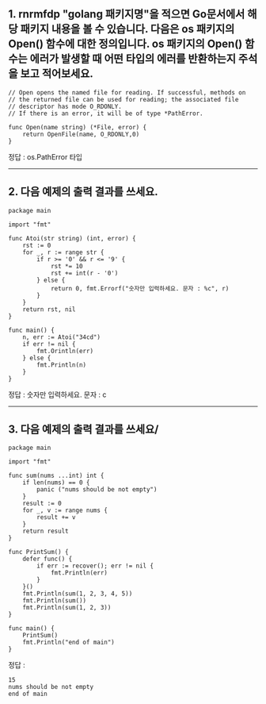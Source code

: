 ## 1. rnrmfdp "golang 패키지명"을 적으면 Go문서에서 해당 패키지 내용을 볼 수 있습니다. 다음은 os 패키지의 Open() 함수에 대한 정의입니다. os 패키지의 Open() 함수는 에러가 발생할 때 어떤 타입의 에러를 반환하는지 주석을 보고 적어보세요.

    // Open opens the named file for reading. If successful, methods on
    // the returned file can be used for reading; the associated file
    // descriptor has mode O_RDONLY.
    // If there is an error, it will be of type *PathError.

    func Open(name string) (*File, error) {
        return OpenFile(name, O_RDONLY,0)
    }

정답 : os.PathError 타입

---

## 2. 다음 예제의 출력 결과를 쓰세요.

    package main

    import "fmt"

    func Atoi(str string) (int, error) {
        rst := 0
        for _, r := range str {
            if r >= '0' && r <= '9' {
                rst *= 10
                rst += int(r - '0')
            } else {
                return 0, fmt.Errorf("숫자만 입력하세요. 문자 : %c", r)
            }
        }
        return rst, nil
    }

    func main() {
        n, err := Atoi("34cd")
        if err != nil {
            fmt.Orintln(err)
        } else {
            fmt.Println(n)
        }
    }

정답 : 숫자만 입력하세요. 문자 : c

---

## 3. 다음 예제의 출력 결과를 쓰세요/

    package main

    import "fmt"

    func sum(nums ...int) int {
        if len(nums) == 0 {
            panic ("nums should be not empty")
        }
        result := 0
        for _, v := range nums {
            result += v
        }
        return result
    }

    func PrintSum() {
        defer func() {
            if err := recover(); err != nil {
                fmt.Println(err)
            }
        }()
        fmt.Println(sum(1, 2, 3, 4, 5))
        fmt.Println(sum())
        fmt.Println(sum(1, 2, 3))
    }

    func main() {
        PrintSum()
        fmt.Println("end of main")
    }

정답 : 

    15
    nums should be not empty
    end of main
